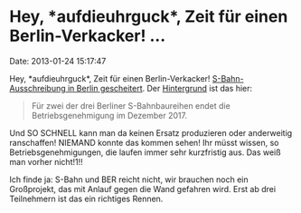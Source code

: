 Hey, \*aufdieuhrguck\*, Zeit für einen Berlin-Verkacker! \...
=============================================================

Date: 2013-01-24 15:17:47

Hey, \*aufdieuhrguck\*, Zeit für einen Berlin-Verkacker!
[S-Bahn-Ausschreibung in Berlin
gescheitert](http://www.bahninfo.de/artikel/10193/). Der
[Hintergrund](/?ts=b153595d) ist das hier:

> Für zwei der drei Berliner S-Bahnbaureihen endet die
> Betriebsgenehmigung im Dezember 2017.

Und SO SCHNELL kann man da keinen Ersatz produzieren oder anderweitig
ranschaffen! NIEMAND konnte das kommen sehen! Ihr müsst wissen, so
Betriebsgenehmigungen, die laufen immer sehr kurzfristig aus. Das weiß
man vorher nicht!1!!

Ich finde ja: S-Bahn und BER reicht nicht, wir brauchen noch ein
Großprojekt, das mit Anlauf gegen die Wand gefahren wird. Erst ab drei
Teilnehmern ist das ein richtiges Rennen.
